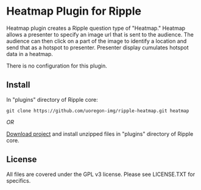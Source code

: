 Heatmap Plugin for Ripple
======

Heatmap plugin creates a Ripple question type of "Heatmap." Heatmap allows a presenter to specify an image url that is sent to the audience. The audience can then click on a part of the image to identify a location and send that as a hotspot to presenter. Presenter display cumulates hotspot data in a heatmap.

There is no configuration for this plugin.

Install
-------
In "plugins" directory of Ripple core:

```
git clone https://github.com/uoregon-img/ripple-heatmap.git heatmap
```


_OR_


[Download project](https://github.com/uoregon-img/ripple-heatmap/archive/master.zip) and install unzipped files in "plugins" directory of Ripple core.

License
-------

All files are covered under the GPL v3 license.  Please see LICENSE.TXT for specifics.
